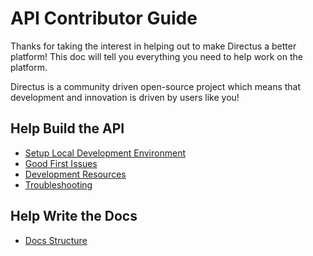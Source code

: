 # API Contributor Guide

Thanks for taking the interest in helping out to make Directus a better platform! This doc will tell you everything you need to help work on the platform.

Directus is a community driven open-source project which means that development and innovation is driven by users like you!

## Help Build the API

* [Setup Local Development Environment](./install-dev.md)
* [Good First Issues](https://github.com/directus/api/issues)
* [Development Resources](./resources.md)
* [Troubleshooting](./troubleshooting.md)

## Help Write the Docs

* [Docs Structure](../../docs-structure.md)
